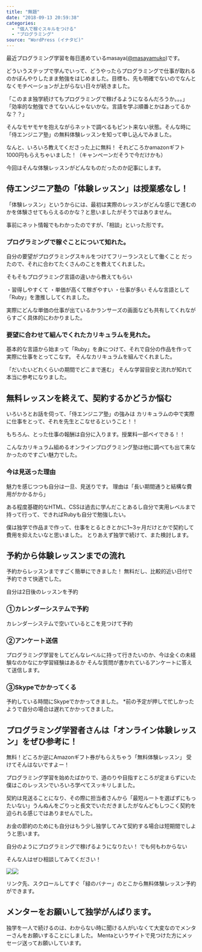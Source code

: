 ```yaml
---
title: "無題"
date: "2018-09-13 20:59:38"
categories:
  - "個人で稼ぐスキルをつける"
  - "プログラミング"
source: "WordPress (イナタビ)"
---
```


最近プログラミング学習を毎日進めているmasaya([@masayamuko](https://twitter.com/MasayaMuko))です。

どういうステップで学んでいって、どうやったらプログラミングで仕事が取れるのかぼんやりしたまま勉強をはじめました。目標も、先も明確でないのでなんとなくモチベーションが上がらない日々が続きました。

「このまま独学続けてもプログラミングで稼げるようになるんだろうか。。。」
「効率的な勉強できてないんじゃないかな。言語を学ぶ順番とかはあってるかな？？」

そんなモヤモヤを抱えながらネットで調べるもピント来ない状態。そんな時に「侍エンジニア塾」の無料体験レッスンを知って申し込んでみました。

なんと、いろいろ教えてくださった上に無料！
それどころかamazonギフト1000円もらえちゃいました！（キャンペーンだそうで今だけかも）

今回はそんな体験レッスンがどんなものだったのか記事にします。

## 侍エンジニア塾の「体験レッスン」は授業感なし！

「体験レッスン」というからには、最初は実際のレッスンがどんな感じで進むのかを体験させてもらえるのかな？と思いましたがそうではありません。

事前にネット情報でもわかったのですが、「相談」といった形です。

### プログラミングで稼ぐことについて知れた。

自分の要望がプログラミングスキルをつけてフリーランスとして働くこと
だったので、それに合わてたくさんのことを教えてくれました。

そもそもプログラミング言語の違いから教えてもらい

・習得しやすくて
・単価が高くて稼ぎやすい
・仕事が多い
そんな言語として「Ruby」を激推ししてくれました。

実際にどんな単価の仕事が出ているかランサーズの画面なども共有してくれながらすごく具体的にわかりました。

### 要望に合わせて組んでくれたカリキュラムを見れた。

基本的な言語から始まって「Ruby」を身につけて、それで自分の作品を作って実際に仕事をとってこなす。
そんなカリキュラムを組んでくれました。

「だいたいどれくらいの期間でどこまで進む」
そんな学習目安と流れが知れて本当に参考になりました。

## 無料レッスンを終えて、契約するかどうか悩む

いろいろとお話を伺って、「侍エンジニア塾」の強みは
カリキュラムの中で実際に仕事をとって、それを先生とこなせるということ！！

もちろん、とった仕事の報酬は自分に入ります。授業料一部ペイできる！！

こんなカリキュラム組めるオンラインプログラミング塾は他に調べても出て来なかったのですごい魅力でした。

### 今は見送った理由

魅力を感じつつも自分は一旦、見送りです。
理由は「長い期間通うと結構な費用がかかるから」

ある程度基礎的なHTML、CSSは過去に学んだことあるし自分で実用レベルまで持って行って、できればRubyも自分で勉強したい。

僕は独学で作品まで作って、仕事をとるときとかに1~3ヶ月だけとかで契約して費用を抑えたいなと思いました。
とりあえず独学で続けて、また検討します。

## 予約から体験レッスンまでの流れ

予約からレッスンまですごく簡単にできました！
無料だし、比較的近い日付で予約できて快適でした。

自分は2日後のレッスンを予約

### ①カレンダーシステムで予約

カレンダーシステムで空いているとこを見つけて予約

### ②アンケート送信

プログラミング学習をしてどんなレベルに持って行きたいのか、今は全くの未経験なのかなにか学習経験はあるか
そんな質問が書かれているアンケートに答えて送信します。

### ③Skypeでかかってくる

予約している時間にSkypeでかかってきました。
*前の予定が押して忙しかったようで自分の場合は遅れてかかってきました。

## プログラミング学習者さんは「オンライン体験レッスン」をぜひ参考に！

無料！どころか逆にAmazonギフト券がもらえちゃう「無料体験レッスン」
受けてそんはないですよー！

プログラミング学習を始めたばかりで、道のりや目指すところが定まらずにいた僕はこのレッスンでいろいろ学べてスッキリしました。

契約は見送ることになり、その際に担当者さんから「最短ルートを選ばずにもったいない」うんぬんをごりっと長文でいただきましたがなんどもしつこく契約を迫られる感じではありませんでした。

お金の節約のためにも自分はもう少し独学してみて契約する場合は短期間でしようと思います。

自分のようにプログラミングで稼げるようになりたい！
でも何もわからない

そんな人はぜひ相談してみてください！

[![](//image.moshimo.com/af-img/0665/000000023939.jpg)](//af.moshimo.com/af/c/click?a_id=1136385&p_id=1421&pc_id=2473&pl_id=23939&guid=ON)![](//i.moshimo.com/af/i/impression?a_id=1136385&p_id=1421&pc_id=2473&pl_id=23939)

リンク先、スクロールしてすぐ「緑のバナー」のとこから無料体験レッスン予約ができます。

## メンターをお願いして独学がんばります。

独学を一人で続けるのは、わからない時に聞ける人がいなくて大変なのでメンターさんをお願いすることにしました。
Mentaというサイトで見つけた方にメッセージ送ってお願いしています。